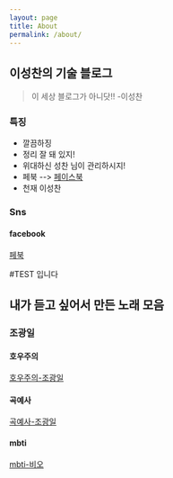 ```yaml
---
layout: page
title: About
permalink: /about/
---
```


## 이성찬의 기술 블로그
> 이 세상 블로그가 아니닷!! -이성찬

### 특징
- 깔끔하징
- 정리 잘 돼 있지!
- 위대하신 성찬 님이 관리하시지!
- 페북 --> [페이스북](https://www.facebook.com/minecraftwond)
- 천재 이성찬



### Sns
#### facebook
[페북](https://www.facebook.com/minecraftwond)

#TEST 입니다



## 내가 듣고 싶어서 만든 노래 모음

### 조광일
#### 호우주의
[호우주의-조광일](https://www.youtube.com/watch?v=zzQqZp5JKSg)

#### 곡예사
[곡예사-조광일](https://www.youtube.com/watch?v=aKuS6T2SZoI)

#### mbti
[mbti-비오](https://www.youtube.com/watch?v=bK990Xq21i4)


